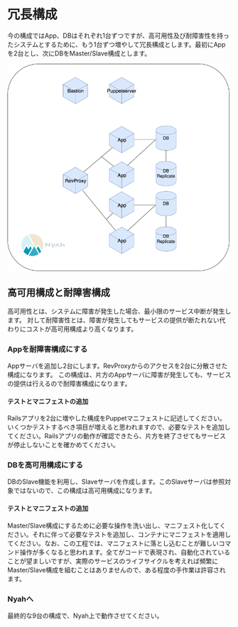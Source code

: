 # 冗長構成

今の構成ではApp、DBはそれぞれ1台ずつですが、高可用性及び耐障害性を持ったシステムとするために、もう1台ずつ増やして冗長構成とします。最初にAppを2台とし、次にDBをMaster/Slave構成とします。

<img src="../assets/step6.png" width="500" alt="冗長構成">

## 高可用構成と耐障害構成

高可用性とは、システムに障害が発生した場合、最小限のサービス中断が発生します。
対して耐障害性とは、障害が発生してもサービスの提供が断たれない代わりにコストが高可用構成より高くなります。

### Appを耐障害構成にする

Appサーバを追加し2台にします。RevProxyからのアクセスを2台に分散させた構成になります。
この構成は、片方のAppサーバに障害が発生しても、サービスの提供は行えるので耐障害構成になります。

#### テストとマニフェストの追加

Railsアプリを2台に増やした構成をPuppetマニフェストに記述してください。いくつかテストするべき項目が増えると思われますので、必要なテストを追加してください。Railsアプリの動作が確認できたら、片方を終了させてもサービスが停止しないことを確かめてください。

### DBを高可用構成にする

DBのSlave機能を利用し、Slaveサーバを作成します。このSlaveサーバは参照対象ではないので、この構成は高可用構成になります。

#### テストとマニフェストの追加

Master/Slave構成にするために必要な操作を洗い出し、マニフェスト化してください。それに伴って必要なテストを追加し、コンテナにマニフェストを適用してください。なお、この工程では、マニフェストに落とし込むことが難しいコマンド操作が多くなると思われます。全てがコードで表現され、自動化されていることが望ましいですが、実際のサービスのライフサイクルを考えれば頻繁にMaster/Slave構成を組むことはありませんので、ある程度の手作業は許容されます。

### Nyahへ

最終的な9台の構成で、Nyah上で動作させてください。
